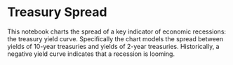 # Treasury Spread

This notebook charts the spread of a key indicator of economic recessions: the treasury yield curve. Specifically the chart models the spread between yields of 10-year treasuries and yields of 2-year treasuries. Historically, a negative yield curve indicates that a recession is looming.

